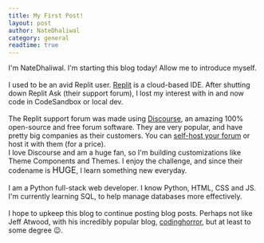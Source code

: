 ```yaml
---
title: My First Post!
layout: post
author: NateDhaliwal
category: general
readtime: true
---
```


I'm NateDhaliwal. I'm starting this blog today! Allow me to introduce myself.
<br><br>
I used to be an avid Replit user. [Replit](https://replit.com) is a cloud-based IDE. After shutting down Replit Ask (their support forum), I lost my interest with in and now code in CodeSandbox or local dev.
<br><br>
The Replit support forum was made using [Discourse](https://discourse.org), an amazing 100% open-source and free forum software. They are very popular, and have pretty big companies as their customers. You can [self-host your forum]() or host it with them (for a price). <br>
I love Discourse and am a huge fan, so I'm building customizations like Theme Components and Themes. I enjoy the challenge, and since their codename is <big>HUGE</big>, I learn something new everyday.
<br><br>
I am a Python full-stack web developer. I know Python, HTML, CSS and JS. I'm currently learning SQL, to help manage databases more effectively.
<br><br>
I hope to upkeep this blog to continue posting blog posts. Perhaps not like Jeff Atwood, with his incredibly popular blog, [codinghorror](https://blog.codinghorror.com/), but at least to some degree 😉.
